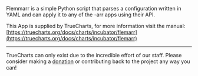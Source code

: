 Flemmarr is a simple Python script that parses a configuration written in YAML and can apply it to any of the -arr apps using their API.

This App is supplied by TrueCharts, for more information visit the manual: [https://truecharts.org/docs/charts/incubator/flemarr](https://truecharts.org/docs/charts/incubator/flemarr)

---

TrueCharts can only exist due to the incredible effort of our staff.
Please consider making a [donation](https://truecharts.org/docs/about/sponsor) or contributing back to the project any way you can!
